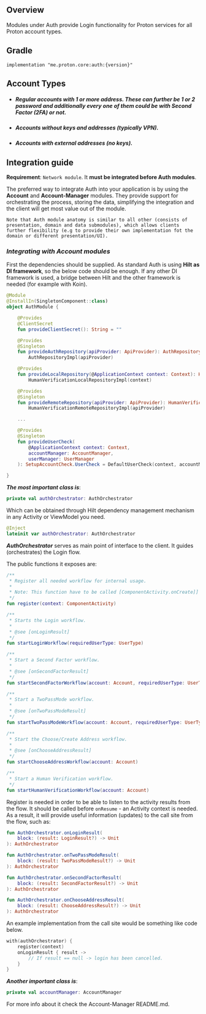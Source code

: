 ## Overview
Modules under Auth provide Login functionality for Proton services for all Proton account types.

## Gradle
    implementation "me.proton.core:auth:{version}"

## Account Types
- ##### Regular accounts with 1 or more address. These can further be 1 or 2 password and additionally every one of them could be with Second Factor (2FA) or not.
- ##### Accounts without keys and addresses (typically VPN).
- ##### Accounts with external addresses (no keys).

## Integration guide
**Requirement**: `Network module`. It **must be integrated before Auth modules**.

The preferred way to integrate Auth into your application is by using the **Account** and **Account-Manager** modules. They provide support for orchestrating the process, storing the data, simplifying the integration and the client will get most value out of the module.

`Note that Auth module anatomy is similar to all other (consists of presentation, domain and data submodules), which allows clients further flexibility (e.g to provide their own implementation fot the domain or different presentation/UI).`

### ***Integrating with Account modules***
First the dependencies should be supplied. As standard Auth is using **Hilt as DI framework**, so the below code should be enough. If any other DI framework is used, a bridge between Hilt and the other framework is needed (for example with Koin).

```kotlin
@Module
@InstallIn(SingletonComponent::class)
object AuthModule {

    @Provides
    @ClientSecret
    fun provideClientSecret(): String = ""

    @Provides
    @Singleton
    fun provideAuthRepository(apiProvider: ApiProvider): AuthRepository =
        AuthRepositoryImpl(apiProvider)

    @Provides
    fun provideLocalRepository(@ApplicationContext context: Context): HumanVerificationLocalRepository =
        HumanVerificationLocalRepositoryImpl(context)

    @Provides
    @Singleton
    fun provideRemoteRepository(apiProvider: ApiProvider): HumanVerificationRemoteRepository =
        HumanVerificationRemoteRepositoryImpl(apiProvider)

    ...

    @Provides
    @Singleton
    fun provideUserCheck(
        @ApplicationContext context: Context,
        accountManager: AccountManager,
        userManager: UserManager
    ): SetupAccountCheck.UserCheck = DefaultUserCheck(context, accountManager, userManager)

}
```

***The most important class is***:
```kotlin
private val authOrchestrator: AuthOrchestrator
```
Which can be obtained through Hilt dependency management mechanism in any Activity or ViewModel you need.

```kotlin
@Inject
lateinit var authOrchestrator: AuthOrchestrator
```

***AuthOrchestrator*** serves as  main point of interface to the client. It guides (orchestrates) the Login flow.

The public functions it exposes are:
```kotlin
/**
 * Register all needed workflow for internal usage.
 *
 * Note: This function have to be called [ComponentActivity.onCreate]] before [ComponentActivity.onResume].
 */
fun register(context: ComponentActivity)

/**
 * Starts the Login workflow.
 *
 * @see [onLoginResult]
 */
fun startLoginWorkflow(requiredUserType: UserType)

/**
 * Start a Second Factor workflow.
 *
 * @see [onSecondFactorResult]
 */
fun startSecondFactorWorkflow(account: Account, requiredUserType: UserType)

/**
 * Start a TwoPassMode workflow.
 *
 * @see [onTwoPassModeResult]
 */
fun startTwoPassModeWorkflow(account: Account, requiredUserType: UserType)

/**
 * Start the Choose/Create Address workflow.
 *
 * @see [onChooseAddressResult]
 */
fun startChooseAddressWorkflow(account: Account)

/**
 * Start a Human Verification workflow.
 */
fun startHumanVerificationWorkflow(account: Account)
```

Register is needed in order to be able to listen to the activity results from the flow. It should be called before `onResume` - an Activity context is needed.
As a result, it will provide useful information (updates) to the call site from the flow, such as:

```kotlin
fun AuthOrchestrator.onLoginResult(
    block: (result: LoginResult?) -> Unit
): AuthOrchestrator

fun AuthOrchestrator.onTwoPassModeResult(
    block: (result: TwoPassModeResult?) -> Unit
): AuthOrchestrator

fun AuthOrchestrator.onSecondFactorResult(
    block: (result: SecondFactorResult?) -> Unit
): AuthOrchestrator

fun AuthOrchestrator.onChooseAddressResult(
    block: (result: ChooseAddressResult?) -> Unit
): AuthOrchestrator
```
An example implementation from the call site would be something like code below.
```kotlin
with(authOrchestrator) {
    register(context)
    onLoginResult { result ->
        // If result == null -> login has been cancelled.
    }
}
```

***Another important class is***:
```kotlin
private val accountManager: AccountManager
```
For more info about it check the Account-Manager README.md.
